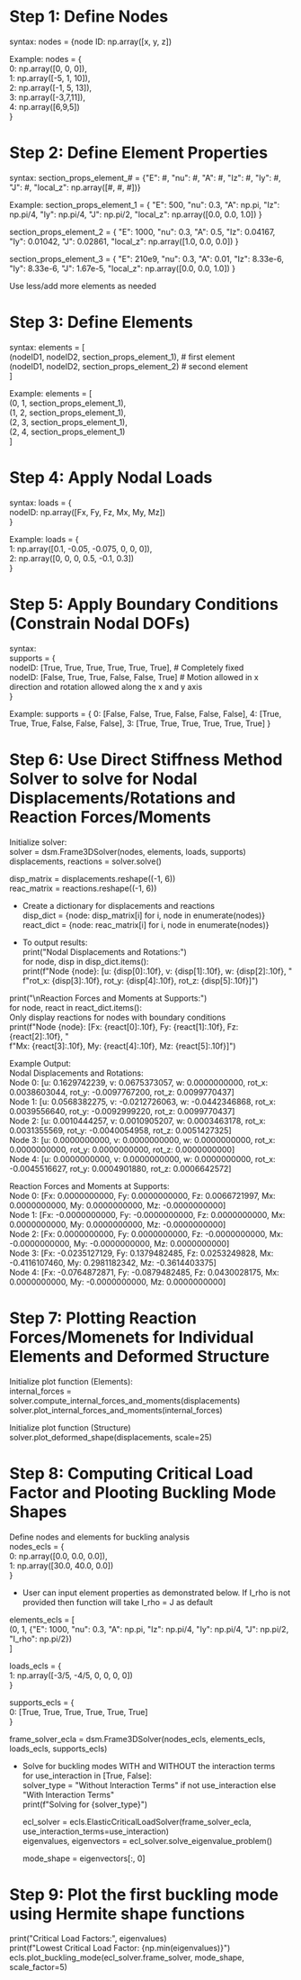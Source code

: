 # Step 1: Define Nodes
syntax: 
nodes = {node ID: np.array([x, y, z])

Example:
nodes = {  
    0: np.array([0, 0, 0]),  
    1: np.array([-5, 1, 10]),  
    2: np.array([-1, 5, 13]),  
    3: np.array([-3,7,11]),  
    4: np.array([6,9,5])  
}

# Step 2: Define Element Properties
syntax: 
section_props_element_# = {"E": #, "nu": #, "A": #, "Iz": #, "Iy": #, "J": #, "local_z": np.array([#, #, #])}

Example:
section_props_element_1 = {
    "E": 500, "nu": 0.3, "A": np.pi, "Iz": np.pi/4, "Iy": np.pi/4, "J": np.pi/2, "local_z": np.array([0.0, 0.0, 1.0])
}

section_props_element_2 = {
    "E": 1000, "nu": 0.3, "A": 0.5, "Iz": 0.04167, "Iy": 0.01042, "J": 0.02861, "local_z": np.array([1.0, 0.0, 0.0])
}

section_props_element_3 = {
    "E": 210e9, "nu": 0.3, "A": 0.01, "Iz": 8.33e-6, "Iy": 8.33e-6, "J": 1.67e-5, "local_z": np.array([0.0, 0.0, 1.0])
}

Use less/add more elements as needed

# Step 3: Define Elements
syntax: 
elements = [  
(nodeID1, nodeID2, section_props_element_1),  # first element  
(nodeID1, nodeID2, section_props_element_2)   # second element  
]

Example:
elements = [  
(0, 1, section_props_element_1),  
(1, 2, section_props_element_1),  
(2, 3, section_props_element_1),  
(2, 4, section_props_element_1)  
]

# Step 4: Apply Nodal Loads
syntax:
loads = {  
nodeID: np.array([Fx, Fy, Fz, Mx, My, Mz])  
}

Example:
loads = {  
1: np.array([0.1, -0.05, -0.075, 0, 0, 0]),  
2: np.array([0, 0, 0, 0.5, -0.1, 0.3])  
}

# Step 5: Apply Boundary Conditions (Constrain Nodal DOFs)
syntax:  
supports = {  
nodeID: [True, True, True, True, True, True], # Completely fixed  
nodeID: [False, True, True, False, False, True] # Motion allowed in x direction and rotation allowed along the x and y axis  
}

Example:
supports = {
    0: [False, False, True, False, False, False],
    4: [True, True, True, False, False, False],
    3: [True, True, True, True, True, True]
}

# Step 6: Use Direct Stiffness Method Solver to solve for Nodal Displacements/Rotations and Reaction Forces/Moments

Initialize solver:  
solver = dsm.Frame3DSolver(nodes, elements, loads, supports)  
displacements, reactions = solver.solve()  

disp_matrix = displacements.reshape((-1, 6))  
reac_matrix = reactions.reshape((-1, 6))  

- Create a dictionary for displacements and reactions  
disp_dict = {node: disp_matrix[i] for i, node in enumerate(nodes)}  
react_dict = {node: reac_matrix[i] for i, node in enumerate(nodes)}  

- To output results:  
print("Nodal Displacements and Rotations:")  
for node, disp in disp_dict.items():  
  print(f"Node {node}: [u: {disp[0]:.10f}, v: {disp[1]:.10f}, w: {disp[2]:.10f}, "  
        f"rot_x: {disp[3]:.10f}, rot_y: {disp[4]:.10f}, rot_z: {disp[5]:.10f}]")  
    
print("\nReaction Forces and Moments at Supports:")  
for node, react in react_dict.items():  
  Only display reactions for nodes with boundary conditions  
  print(f"Node {node}: [Fx: {react[0]:.10f}, Fy: {react[1]:.10f}, Fz: {react[2]:.10f}, "  
        f"Mx: {react[3]:.10f}, My: {react[4]:.10f}, Mz: {react[5]:.10f}]")  

Example Output:  
Nodal Displacements and Rotations:  
Node 0: [u: 0.1629742239, v: 0.0675373057, w: 0.0000000000, rot_x: 0.0038603044, rot_y: -0.0097767200, rot_z: 0.0099770437]  
Node 1: [u: 0.0568382275, v: -0.0212726063, w: -0.0442346868, rot_x: 0.0039556640, rot_y: -0.0092999220, rot_z: 0.0099770437]  
Node 2: [u: 0.0010444257, v: 0.0010905207, w: 0.0003463178, rot_x: 0.0031355569, rot_y: -0.0040054958, rot_z: 0.0051427325]  
Node 3: [u: 0.0000000000, v: 0.0000000000, w: 0.0000000000, rot_x: 0.0000000000, rot_y: 0.0000000000, rot_z: 0.0000000000]  
Node 4: [u: 0.0000000000, v: 0.0000000000, w: 0.0000000000, rot_x: -0.0045516627, rot_y: 0.0004901880, rot_z: 0.0006642572]  

Reaction Forces and Moments at Supports:  
Node 0: [Fx: 0.0000000000, Fy: 0.0000000000, Fz: 0.0066721997, Mx: 0.0000000000, My: 0.0000000000, Mz: -0.0000000000]  
Node 1: [Fx: -0.0000000000, Fy: -0.0000000000, Fz: 0.0000000000, Mx: 0.0000000000, My: 0.0000000000, Mz: -0.0000000000]  
Node 2: [Fx: 0.0000000000, Fy: 0.0000000000, Fz: -0.0000000000, Mx: -0.0000000000, My: -0.0000000000, Mz: 0.0000000000]  
Node 3: [Fx: -0.0235127129, Fy: 0.1379482485, Fz: 0.0253249828, Mx: -0.4116107460, My: 0.2981182342, Mz: -0.3614403375]  
Node 4: [Fx: -0.0764872871, Fy: -0.0879482485, Fz: 0.0430028175, Mx: 0.0000000000, My: -0.0000000000, Mz: 0.0000000000]  

# Step 7: Plotting Reaction Forces/Momenets for Individual Elements and Deformed Structure

Initialize plot function (Elements):  
internal_forces = solver.compute_internal_forces_and_moments(displacements)  
solver.plot_internal_forces_and_moments(internal_forces)  

Initialize plot function (Structure)  
solver.plot_deformed_shape(displacements, scale=25)  

# Step 8: Computing Critical Load Factor and Plooting Buckling Mode Shapes  

Define nodes and elements for buckling analysis  
nodes_ecls = {  
0: np.array([0.0, 0.0, 0.0]),  
1: np.array([30.0, 40.0, 0.0])  
}

- User can input element properties as demonstrated below. If I_rho is not provided then function will take I_rho = J as default

elements_ecls = [  
(0, 1, {"E": 1000, "nu": 0.3, "A": np.pi, "Iz": np.pi/4, "Iy": np.pi/4, "J": np.pi/2, "I_rho": np.pi/2})  
]  

loads_ecls = {  
1: np.array([-3/5, -4/5, 0, 0, 0, 0])  
}

supports_ecls = {  
0: [True, True, True, True, True, True]  
}

frame_solver_ecla = dsm.Frame3DSolver(nodes_ecls, elements_ecls, loads_ecls, supports_ecls)  

- Solve for buckling modes WITH and WITHOUT the interaction terms  
for use_interaction in [True, False]:  
    solver_type = "Without Interaction Terms" if not use_interaction else "With Interaction Terms"  
    print(f"Solving for {solver_type}")  

    ecl_solver = ecls.ElasticCriticalLoadSolver(frame_solver_ecla, use_interaction_terms=use_interaction)  
    eigenvalues, eigenvectors = ecl_solver.solve_eigenvalue_problem()  

    mode_shape = eigenvectors[:, 0]  

# Step 9: Plot the first buckling mode using Hermite shape functions  
print("Critical Load Factors:", eigenvalues)  
print(f"Lowest Critical Load Factor: {np.min(eigenvalues)}")  
ecls.plot_buckling_mode(ecl_solver.frame_solver, mode_shape, scale_factor=5)  
